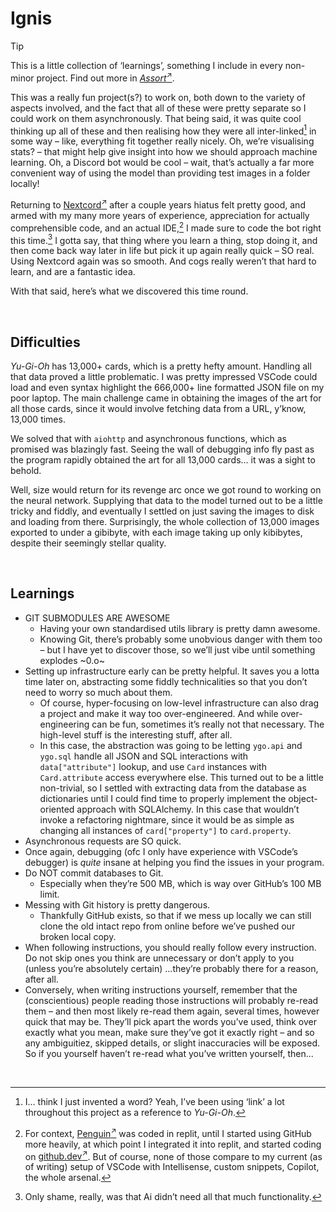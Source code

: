 # Ignis

> [!TIP]
> This is a little collection of ‘learnings’, something I include in every non-minor project. Find out more in [*Assort*<sup>↗</sup>](https://sup2point0.github.io/Assort/edu.html).

This was a really fun project(s?) to work on, both down to the variety of aspects involved, and the fact that all of these were pretty separate so I could work on them asynchronously. That being said, it was quite cool thinking up all of these and then realising how they were all inter-linked[^inter-link] in some way – like, everything fit together really nicely. Oh, we’re visualising stats?  – that might help give insight into how we should approach machine learning. Oh, a Discord bot would be cool – wait, that’s actually a far more convenient way of using the model than providing test images in a folder locally!

[^inter-link]: I... think I just invented a word? Yeah, I’ve been using ‘link’ a lot throughout this project as a reference to *Yu-Gi-Oh*.

Returning to [Nextcord<sup>↗</sup>]([https://github.com/nextcord/nextcord](https://docs.nextcord.dev/en/stable/)) after a couple years hiatus felt pretty good, and armed with my many more years of experience, appreciation for actually comprehensible code, and an actual IDE,[^ide] I made sure to code the bot right this time.[^bot] I gotta say, that thing where you learn a thing, stop doing it, and then come back way later in life but pick it up again really quick – SO real. Using Nextcord again was so smooth. And cogs really weren’t that hard to learn, and are a fantastic idea.

[^ide]: For context, [Penguin<sup>↗</sup>](https://github.com/Sup2point0/PENGUIN) was coded in replit, until I started using GitHub more heavily, at which point I integrated it into replit, and started coding on [github.dev<sup>↗</sup>](https://github.dev). But of course, none of those compare to my current (as of writing) setup of VSCode with Intellisense, custom snippets, Copilot, the whole arsenal.
[^bot]: Only shame, really, was that Ai didn’t need all that much functionality.

With that said, here’s what we discovered this time round.


<br>


## Difficulties

*Yu-Gi-Oh* has 13,000+ cards, which is a pretty hefty amount. Handling all that data proved a little problematic. I was pretty impressed VSCode could load and even syntax highlight the 666,000+ line formatted JSON file on my poor laptop. The main challenge came in obtaining the images of the art for all those cards, since it would involve fetching data from a URL, y’know, 13,000 times.

We solved that with `aiohttp` and asynchronous functions, which as promised was blazingly fast. Seeing the wall of debugging info fly past as the program rapidly obtained the art for all 13,000 cards... it was a sight to behold.

Well, size would return for its revenge arc once we got round to working on the neural network. Supplying that data to the model turned out to be a little tricky and fiddly, and eventually I settled on just saving the images to disk and loading from there. Surprisingly, the whole collection of 13,000 images exported to under a gibibyte, with each image taking up only kibibytes, despite their seemingly stellar quality.


<br>


## Learnings

- GIT SUBMODULES ARE AWESOME
  - Having your own standardised utils library is pretty damn awesome.
  - Knowing Git, there’s probably some unobvious danger with them too – but I have yet to discover those, so we’ll just vibe until something explodes ~0.o~
- Setting up infrastructure early can be pretty helpful. It saves you a lotta time later on, abstracting some fiddly technicalities so that you don’t need to worry so much about them.
  - Of course, hyper-focusing on low-level infrastructure can also drag a project and make it way too over-engineered. And while over-engineering can be fun, sometimes it’s really not that necessary. The high-level stuff is the interesting stuff, after all.
  - In this case, the abstraction was going to be letting `ygo.api` and `ygo.sql` handle all JSON and SQL interactions with `data["attribute"]` lookup, and use `Card` instances with `Card.attribute` access everywhere else. This turned out to be a little non-trivial, so I settled with extracting data from the database as dictionaries until I could find time to properly implement the object-oriented approach with SQLAlchemy. In this case that wouldn’t invoke a refactoring nightmare, since it would be as simple as changing all instances of `card["property"]` to `card.property`.
- Asynchronous requests are SO quick.
- Once again, debugging (ofc I only have experience with VSCode’s debugger) is *quite* insane at helping you find the issues in your program.
- Do NOT commit databases to Git.
  - Especially when they’re 500 MB, which is way over GitHub’s 100 MB limit.
- Messing with Git history is pretty dangerous.
  - Thankfully GitHub exists, so that if we mess up locally we can still clone the old intact repo from online before we’ve pushed our broken local copy.
- When following instructions, you should really follow every instruction. Do not skip ones you think are unnecessary or don’t apply to you (unless you’re absolutely certain) ...they’re probably there for a reason, after all.
- Conversely, when writing instructions yourself, remember that the (conscientious) people reading those instructions will probably re-read them – and then most likely re-read them again, several times, however quick that may be. They’ll pick apart the words you’ve used, think over exactly what you mean, make sure they’ve got it exactly right – and so any ambiguitiez, skipped details, or slight inaccuracies will be exposed. So if you yourself haven’t re-read what you’ve written yourself, then...


<br>
